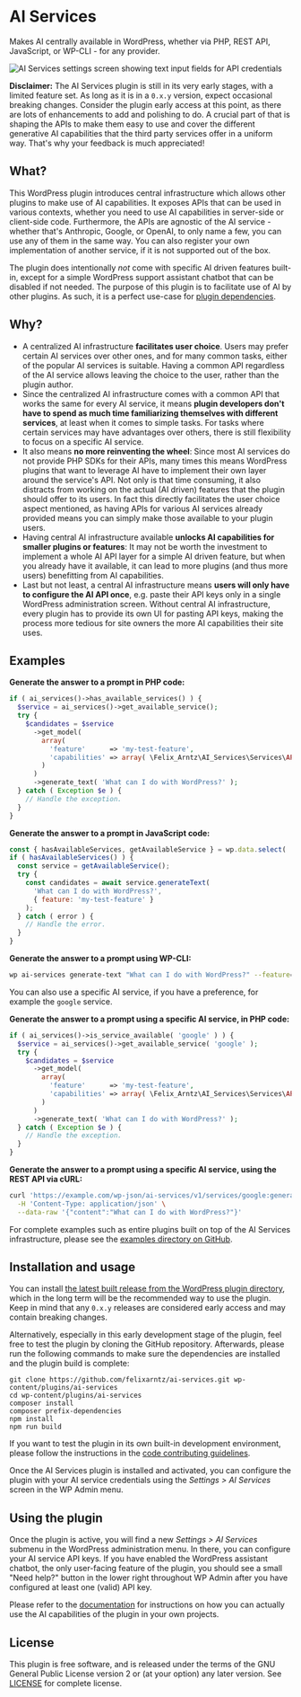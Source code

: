 # AI Services

Makes AI centrally available in WordPress, whether via PHP, REST API, JavaScript, or WP-CLI - for any provider.

![AI Services settings screen showing text input fields for API credentials](https://github.com/user-attachments/assets/da7ba9e2-b9bd-4d03-aebc-1a42c33689be)

**Disclaimer:** The AI Services plugin is still in its very early stages, with a limited feature set. As long as it is in a `0.x.y` version, expect occasional breaking changes. Consider the plugin early access at this point, as there are lots of enhancements to add and polishing to do. A crucial part of that is shaping the APIs to make them easy to use and cover the different generative AI capabilities that the third party services offer in a uniform way. That's why your feedback is much appreciated!

## What?

This WordPress plugin introduces central infrastructure which allows other plugins to make use of AI capabilities. It exposes APIs that can be used in various contexts, whether you need to use AI capabilities in server-side or client-side code. Furthermore, the APIs are agnostic of the AI service - whether that's Anthropic, Google, or OpenAI, to only name a few, you can use any of them in the same way. You can also register your own implementation of another service, if it is not supported out of the box.

The plugin does intentionally _not_ come with specific AI driven features built-in, except for a simple WordPress support assistant chatbot that can be disabled if not needed. The purpose of this plugin is to facilitate use of AI by other plugins. As such, it is a perfect use-case for [plugin dependencies](https://make.wordpress.org/core/2024/03/05/introducing-plugin-dependencies-in-wordpress-6-5/).

## Why?

* A centralized AI infrastructure **facilitates user choice**. Users may prefer certain AI services over other ones, and for many common tasks, either of the popular AI services is suitable. Having a common API regardless of the AI service allows leaving the choice to the user, rather than the plugin author.
* Since the centralized AI infrastructure comes with a common API that works the same for every AI service, it means **plugin developers don't have to spend as much time familiarizing themselves with different services**, at least when it comes to simple tasks. For tasks where certain services may have advantages over others, there is still flexibility to focus on a specific AI service.
* It also means **no more reinventing the wheel**: Since most AI services do not provide PHP SDKs for their APIs, many times this means WordPress plugins that want to leverage AI have to implement their own layer around the service's API. Not only is that time consuming, it also distracts from working on the actual (AI driven) features that the plugin should offer to its users. In fact this directly facilitates the user choice aspect mentioned, as having APIs for various AI services already provided means you can simply make those available to your plugin users.
* Having central AI infrastructure available **unlocks AI capabilities for smaller plugins or features**: It may not be worth the investment to implement a whole AI API layer for a simple AI driven feature, but when you already have it available, it can lead to more plugins (and thus more users) benefitting from AI capabilities.
* Last but not least, a central AI infrastructure means **users will only have to configure the AI API once**, e.g. paste their API keys only in a single WordPress administration screen. Without central AI infrastructure, every plugin has to provide its own UI for pasting API keys, making the process more tedious for site owners the more AI capabilities their site uses.

## Examples

**Generate the answer to a prompt in PHP code:**

```php
if ( ai_services()->has_available_services() ) {
  $service = ai_services()->get_available_service();
  try {
    $candidates = $service
      ->get_model(
        array(
          'feature'      => 'my-test-feature',
          'capabilities' => array( \Felix_Arntz\AI_Services\Services\API\Enums\AI_Capability::TEXT_GENERATION ),
        )
      )
      ->generate_text( 'What can I do with WordPress?' );
  } catch ( Exception $e ) {
    // Handle the exception.
  }
}
```

**Generate the answer to a prompt in JavaScript code:**

```js
const { hasAvailableServices, getAvailableService } = wp.data.select( 'ai-services/ai' );
if ( hasAvailableServices() ) {
  const service = getAvailableService();
  try {
    const candidates = await service.generateText(
      'What can I do with WordPress?',
      { feature: 'my-test-feature' }
    );
  } catch ( error ) {
    // Handle the error.
  }
}
```

**Generate the answer to a prompt using WP-CLI:**

```bash
wp ai-services generate-text "What can I do with WordPress?" --feature=my-test-feature --user=admin
```

You can also use a specific AI service, if you have a preference, for example the `google` service.

**Generate the answer to a prompt using a specific AI service, in PHP code:**

```php
if ( ai_services()->is_service_available( 'google' ) ) {
  $service = ai_services()->get_available_service( 'google' );
  try {
    $candidates = $service
      ->get_model(
        array(
          'feature'      => 'my-test-feature',
          'capabilities' => array( \Felix_Arntz\AI_Services\Services\API\Enums\AI_Capability::TEXT_GENERATION ),
        )
      )
      ->generate_text( 'What can I do with WordPress?' );
  } catch ( Exception $e ) {
    // Handle the exception.
  }
}
```

**Generate the answer to a prompt using a specific AI service, using the REST API via cURL:**

```sh
curl 'https://example.com/wp-json/ai-services/v1/services/google:generate-text' \
  -H 'Content-Type: application/json' \
  --data-raw '{"content":"What can I do with WordPress?"}'
```

For complete examples such as entire plugins built on top of the AI Services infrastructure, please see the [examples directory on GitHub](https://github.com/felixarntz/ai-services/tree/main/examples).

## Installation and usage

You can install [the latest built release from the WordPress plugin directory](https://wordpress.org/plugins/ai-services/), which in the long term will be the recommended way to use the plugin. Keep in mind that any `0.x.y` releases are considered early access and may contain breaking changes.

Alternatively, especially in this early development stage of the plugin, feel free to test the plugin by cloning the GitHub repository. Afterwards, please run the following commands to make sure the dependencies are installed and the plugin build is complete:

```
git clone https://github.com/felixarntz/ai-services.git wp-content/plugins/ai-services
cd wp-content/plugins/ai-services
composer install
composer prefix-dependencies
npm install
npm run build
```

If you want to test the plugin in its own built-in development environment, please follow the instructions in the [code contributing guidelines](./CONTRIBUTING.md#getting-started-with-writing-code).

Once the AI Services plugin is installed and activated, you can configure the plugin with your AI service credentials using the _Settings > AI Services_ screen in the WP Admin menu.

## Using the plugin

Once the plugin is active, you will find a new _Settings > AI Services_ submenu in the WordPress administration menu. In there, you can configure your AI service API keys. If you have enabled the WordPress assistant chatbot, the only user-facing feature of the plugin, you should see a small "Need help?" button in the lower right throughout WP Admin after you have configured at least one (valid) API key.

Please refer to the [documentation](./docs/README.md) for instructions on how you can actually use the AI capabilities of the plugin in your own projects.

## License

This plugin is free software, and is released under the terms of the GNU General Public License version 2 or (at your option) any later version. See [LICENSE](/LICENSE) for complete license.
